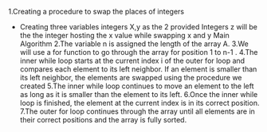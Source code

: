 
1.Creating a procedure to swap the places of integers
 - Creating three variables integers X,y as the 2 provided Integers z will be the the integer hosting the x value while swapping x and y
 Main Algorithm
2.The variable n is assigned the length of the array A.
3.We will use a for function to go through the array for position 1 to n-1 .
4.The inner while loop starts at the current index i of the outer for loop and compares each element to its left neighbor. If an element is smaller than its left neighbor, the elements are swapped using the procedure we created
5.The inner while loop continues to move an element to the left as long as it is smaller than the element to its left.
6.Once the inner while loop is finished, the element at the current index is in its correct position.
7.The outer for loop continues through the array until all elements are in their correct positions and the array is fully sorted.
